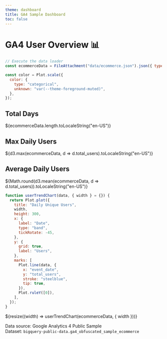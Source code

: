 ```yaml
---
theme: dashboard
title: GA4 Sample Dashboard
toc: false
---
```


# GA4 User Overview 📊

```js
// Execute the data loader
const ecommerceData = FileAttachment("data/ecommerce.json").json({ typed: true });
```

```js
const color = Plot.scale({
  color: {
    type: "categorical",
    unknown: "var(--theme-foreground-muted)",
  },
});
```

<div class="grid grid-cols-3">
  <div class="card">
    <h2>Total Days</h2>
    <span class="big">${ecommerceData.length.toLocaleString("en-US")}</span>
  </div>
  <div class="card">
    <h2>Max Daily Users</h2>
    <span class="big">${d3.max(ecommerceData, d => d.total_users).toLocaleString("en-US")}</span>
  </div>
  <div class="card">
    <h2>Average Daily Users</h2>
    <span class="big">${Math.round(d3.mean(ecommerceData, d => d.total_users)).toLocaleString("en-US")}</span>
  </div>
</div>

```js
function userTrendChart(data, { width } = {}) {
  return Plot.plot({
    title: "Daily Unique Users",
    width,
    height: 300,
    x: {
      label: "Date",
      type: "band",
      tickRotate: -45,
    },
    y: {
      grid: true,
      label: "Users",
    },
    marks: [
      Plot.line(data, {
        x: "event_date",
        y: "total_users",
        stroke: "steelblue",
        tip: true,
      }),
      Plot.ruleY([0]),
    ],
  });
}
```

<div class="grid grid-cols-1">
  <div class="card">
    ${resize((width) => userTrendChart(ecommerceData, { width }))}
  </div>
</div>

Data source: Google Analytics 4 Public Sample  
Dataset: `bigquery-public-data.ga4_obfuscated_sample_ecommerce`

